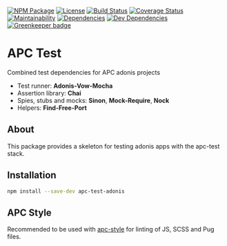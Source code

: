 [![NPM Package][npm-badge]][npm-link] [![License][license-badge]][license-link] [![Build Status][travis-badge]][travis-link] [![Coverage Status][coveralls-badge]][coveralls-link] [![Maintainability][cc-badge]][cc-link] [![Dependencies][dm-badge]][dm-link] [![Dev Dependencies][dmdev-badge]][dmdev-link] [![Greenkeeper badge][gk-badge]][gk-link]

# APC Test
Combined test dependencies for APC adonis projects

- Test runner: **Adonis-Vow-Mocha**
- Assertion library: **Chai**
- Spies, stubs and mocks: **Sinon**, **Mock-Require**, **Nock**
- Helpers: **Find-Free-Port**

## About

This package provides a skeleton for testing adonis apps with the apc-test stack.

## Installation

```sh
npm install --save-dev apc-test-adonis
```

## APC Style

Recommended to be used with [apc-style](https://www.npmjs.com/package/apc-style) for linting of JS, SCSS and Pug files.


[npm-badge]: https://img.shields.io/npm/v/apc-test-adonis.svg?maxAge=30
[npm-link]:https://npmjs.com/package/apc-test-adonis
[license-badge]: https://img.shields.io/npm/l/apc-test-adonis.svg
[license-link]: https://github/APCOvernight/apc-test-adonis/blob/master/LICENSE
[travis-badge]: https://travis-ci.org/APCOvernight/apc-test-adonis.svg?branch=master
[travis-link]: https://travis-ci.org/APCOvernight/apc-test-adonis
[coveralls-badge]: https://coveralls.io/repos/github/APCOvernight/apc-test-adonis/badge.svg?branch=master
[coveralls-link]: https://coveralls.io/github/APCOvernight/apc-test-adonis?branch=master
[cc-badge]: https://img.shields.io/codeclimate/maintainability/APCOvernight/apc-test-adonis.svg
[cc-link]: https://codeclimate.com/github/APCOvernight/apc-test-adonis/maintainability
[dm-badge]: https://img.shields.io/david/APCOvernight/apc-test-adonis.svg
[dm-link]: https://david-dm.org/APCOvernight/apc-test-adonis
[dmdev-badge]: https://img.shields.io/david/dev/APCOvernight/apc-test-adonis.svg
[dmdev-link]: https://david-dm.org/APCOvernight/apc-test-adonis
[gk-badge]: https://badges.greenkeeper.io/APCOvernight/apc-test-adonis.svg
[gk-link]: https://greenkeeper.io/
